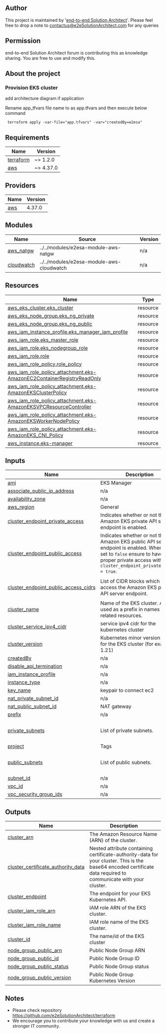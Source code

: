 
## Author
This project is maintained by '[end-to-end Solution Architect](https://e2esolutionarchitect.com/)'. Please feel free to drop a note to contactus@e2eSolutionArchitect.com for any queries

## Permission
end-to-end Solution Architect forum is contributing this as knowledge sharing. You are free to use and modify this.

## About the project
### Provision EKS cluster 

add architecture diagram if application

Rename app_tfvars file name to as app.tfvars and then execute  below command
```
 terraform apply -var-file="app.tfvars" -var="createdBy=e2esa"
```

## Requirements

| Name | Version |
|------|---------|
| <a name="requirement_terraform"></a> [terraform](#requirement\_terraform) | ~> 1.2.0 |
| <a name="requirement_aws"></a> [aws](#requirement\_aws) | ~> 4.37.0 |

## Providers

| Name | Version |
|------|---------|
| <a name="provider_aws"></a> [aws](#provider\_aws) | 4.37.0 |

## Modules

| Name | Source | Version |
|------|--------|---------|
| <a name="module_aws_natgw"></a> [aws\_natgw](#module\_aws\_natgw) | ../../modules/e2esa-module-aws-natgw | n/a |
| <a name="module_cloudwatch"></a> [cloudwatch](#module\_cloudwatch) | ../../modules/e2esa-module-aws-cloudwatch | n/a |

## Resources

| Name | Type |
|------|------|
| [aws_eks_cluster.eks_cluster](https://registry.terraform.io/providers/hashicorp/aws/latest/docs/resources/eks_cluster) | resource |
| [aws_eks_node_group.eks_ng_private](https://registry.terraform.io/providers/hashicorp/aws/latest/docs/resources/eks_node_group) | resource |
| [aws_eks_node_group.eks_ng_public](https://registry.terraform.io/providers/hashicorp/aws/latest/docs/resources/eks_node_group) | resource |
| [aws_iam_instance_profile.eks_manager_iam_profile](https://registry.terraform.io/providers/hashicorp/aws/latest/docs/resources/iam_instance_profile) | resource |
| [aws_iam_role.eks_master_role](https://registry.terraform.io/providers/hashicorp/aws/latest/docs/resources/iam_role) | resource |
| [aws_iam_role.eks_nodegroup_role](https://registry.terraform.io/providers/hashicorp/aws/latest/docs/resources/iam_role) | resource |
| [aws_iam_role.role](https://registry.terraform.io/providers/hashicorp/aws/latest/docs/resources/iam_role) | resource |
| [aws_iam_role_policy.role_policy](https://registry.terraform.io/providers/hashicorp/aws/latest/docs/resources/iam_role_policy) | resource |
| [aws_iam_role_policy_attachment.eks-AmazonEC2ContainerRegistryReadOnly](https://registry.terraform.io/providers/hashicorp/aws/latest/docs/resources/iam_role_policy_attachment) | resource |
| [aws_iam_role_policy_attachment.eks-AmazonEKSClusterPolicy](https://registry.terraform.io/providers/hashicorp/aws/latest/docs/resources/iam_role_policy_attachment) | resource |
| [aws_iam_role_policy_attachment.eks-AmazonEKSVPCResourceController](https://registry.terraform.io/providers/hashicorp/aws/latest/docs/resources/iam_role_policy_attachment) | resource |
| [aws_iam_role_policy_attachment.eks-AmazonEKSWorkerNodePolicy](https://registry.terraform.io/providers/hashicorp/aws/latest/docs/resources/iam_role_policy_attachment) | resource |
| [aws_iam_role_policy_attachment.eks-AmazonEKS_CNI_Policy](https://registry.terraform.io/providers/hashicorp/aws/latest/docs/resources/iam_role_policy_attachment) | resource |
| [aws_instance.eks-manager](https://registry.terraform.io/providers/hashicorp/aws/latest/docs/resources/instance) | resource |

## Inputs

| Name | Description | Type | Default | Required |
|------|-------------|------|---------|:--------:|
| <a name="input_ami"></a> [ami](#input\_ami) | EKS Manager | `any` | n/a | yes |
| <a name="input_associate_public_ip_address"></a> [associate\_public\_ip\_address](#input\_associate\_public\_ip\_address) | n/a | `any` | n/a | yes |
| <a name="input_availability_zone"></a> [availability\_zone](#input\_availability\_zone) | n/a | `any` | n/a | yes |
| <a name="input_aws_region"></a> [aws\_region](#input\_aws\_region) | General | `any` | n/a | yes |
| <a name="input_cluster_endpoint_private_access"></a> [cluster\_endpoint\_private\_access](#input\_cluster\_endpoint\_private\_access) | Indicates whether or not the Amazon EKS private API server endpoint is enabled. | `bool` | `false` | no |
| <a name="input_cluster_endpoint_public_access"></a> [cluster\_endpoint\_public\_access](#input\_cluster\_endpoint\_public\_access) | Indicates whether or not the Amazon EKS public API server endpoint is enabled. When it's set to `false` ensure to have a proper private access with `cluster_endpoint_private_access = true`. | `bool` | `true` | no |
| <a name="input_cluster_endpoint_public_access_cidrs"></a> [cluster\_endpoint\_public\_access\_cidrs](#input\_cluster\_endpoint\_public\_access\_cidrs) | List of CIDR blocks which can access the Amazon EKS public API server endpoint. | `list(string)` | <pre>[<br>  "0.0.0.0/0"<br>]</pre> | no |     
| <a name="input_cluster_name"></a> [cluster\_name](#input\_cluster\_name) | Name of the EKS cluster. Also used as a prefix in names of related resources. | `string` | `"eksdemo"` | no |
| <a name="input_cluster_service_ipv4_cidr"></a> [cluster\_service\_ipv4\_cidr](#input\_cluster\_service\_ipv4\_cidr) | service ipv4 cidr for the kubernetes cluster | `string` | `null` | no |
| <a name="input_cluster_version"></a> [cluster\_version](#input\_cluster\_version) | Kubernetes minor version to use for the EKS cluster (for example 1.21) | `string` | `null` | no |
| <a name="input_createdBy"></a> [createdBy](#input\_createdBy) | n/a | `any` | n/a | yes |
| <a name="input_disable_api_termination"></a> [disable\_api\_termination](#input\_disable\_api\_termination) | n/a | `any` | n/a | yes |
| <a name="input_iam_instance_profile"></a> [iam\_instance\_profile](#input\_iam\_instance\_profile) | n/a | `any` | n/a | yes |
| <a name="input_instance_type"></a> [instance\_type](#input\_instance\_type) | n/a | `any` | n/a | yes |
| <a name="input_key_name"></a> [key\_name](#input\_key\_name) | keypair to connect ec2 | `string` | `null` | no |
| <a name="input_nat_private_subnet_id"></a> [nat\_private\_subnet\_id](#input\_nat\_private\_subnet\_id) | n/a | `any` | n/a | yes |
| <a name="input_nat_public_subnet_id"></a> [nat\_public\_subnet\_id](#input\_nat\_public\_subnet\_id) | NAT gateway | `any` | n/a | yes |
| <a name="input_prefix"></a> [prefix](#input\_prefix) | n/a | `any` | n/a | yes |
| <a name="input_private_subnets"></a> [private\_subnets](#input\_private\_subnets) | List of private subnets. | `list(string)` | <pre>[<br>  ""<br>]</pre> | no |
| <a name="input_project"></a> [project](#input\_project) | Tags | `any` | n/a | yes |
| <a name="input_public_subnets"></a> [public\_subnets](#input\_public\_subnets) | List of public subnets. | `list(string)` | <pre>[<br>  ""<br>]</pre> | no |
| <a name="input_subnet_id"></a> [subnet\_id](#input\_subnet\_id) | n/a | `any` | n/a | yes |       
| <a name="input_vpc_id"></a> [vpc\_id](#input\_vpc\_id) | n/a | `any` | n/a | yes |
| <a name="input_vpc_security_group_ids"></a> [vpc\_security\_group\_ids](#input\_vpc\_security\_group\_ids) | n/a | `any` | n/a | yes |

## Outputs

| Name | Description |
|------|-------------|
| <a name="output_cluster_arn"></a> [cluster\_arn](#output\_cluster\_arn) | The Amazon Resource Name (ARN) of the cluster. |
| <a name="output_cluster_certificate_authority_data"></a> [cluster\_certificate\_authority\_data](#output\_cluster\_certificate\_authority\_data) | Nested attribute containing certificate-authority-data for your cluster. This is the base64 encoded certificate data required to communicate with your cluster. |
| <a name="output_cluster_endpoint"></a> [cluster\_endpoint](#output\_cluster\_endpoint) | The endpoint for your EKS Kubernetes API. |
| <a name="output_cluster_iam_role_arn"></a> [cluster\_iam\_role\_arn](#output\_cluster\_iam\_role\_arn) | IAM role ARN of the EKS cluster. |
| <a name="output_cluster_iam_role_name"></a> [cluster\_iam\_role\_name](#output\_cluster\_iam\_role\_name) | IAM role name of the EKS cluster. |
| <a name="output_cluster_id"></a> [cluster\_id](#output\_cluster\_id) | The name/id of the EKS cluster| <a name="output_node_group_private_id"></a> [node\_group\_private\_id](#output\_node\_group\_private\_id) | Node Group 1 ID || <a name="output_node_group_private_status"></a> [node\_group\_private\_status](#output\_node\_group\_private\_status) | Private Node Group status || <a name="output_node_group_private_version"></a> [node\_group\_private\_version](#output\_node\_group\_private\_version) | Private Node Group Kubernetes Version |
| <a name="output_node_group_public_arn"></a> [node\_group\_public\_arn](#output\_node\_group\_public\_arn) | Public Node Group ARN |
| <a name="output_node_group_public_id"></a> [node\_group\_public\_id](#output\_node\_group\_public\_id) | Public Node Group ID |
| <a name="output_node_group_public_status"></a> [node\_group\_public\_status](#output\_node\_group\_public\_status) | Public Node Group status |
| <a name="output_node_group_public_version"></a> [node\_group\_public\_version](#output\_node\_group\_public\_version) | Public Node Group Kubernetes Version |

## Notes
- Please check repository https://github.com/e2eSolutionArchitect/terraform
- We encourage you to contribute your knowledge with us and create a stronger IT community.

